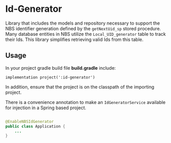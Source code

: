 # Id-Generator

Library that includes the models and repository necessary to support the NBS identifier generation defined by the
`getNextUid_sp` stored procedure. Many database entities in NBS utilize the `Local_UID_generator` table to track their
Ids. This library simplifies retrieving valid Ids from this table.

## Usage

In your project gradle build file **build.gradle** include:

```
implementation project(':id-generator')
```

In addition, ensure that the project is on the classpath of the importing project.

There is a convenience annotation to make an `IdGeneratorService` available for injection in a Spring based project.

```java

@EnableNBSIdGenerator
public class Application {
    ...
}
```
